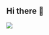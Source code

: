 ## Hi there 👋
<a href="https://github.com/git-marvel/commit-guardians-client">
  <img src="https://firebasestorage.googleapis.com/v0/b/commit-guardians.firebasestorage.app/o/badges%2Fcommit-rulemaster-style-01.svg?alt=media&token=364b2978-f641-4b12-86b3-8ba7e3e94fd4" />
</a>
